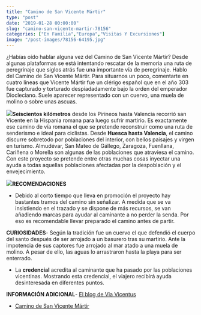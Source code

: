 ```yaml
---
title: "Camino de San Vicente Mártir"
type: "post"
date: "2019-01-28 00:00:00"
slug: "camino-san-vicente-martir-78156"
categories: ["En Familia","Europa","Visitas Y Excursiones"]
image: "/post-images/78156-64195.jpg"
---
```


¿Habías oído hablar alguna vez del Camino de San Vicente Mártir? Desde algunas plataformas se está intentando rescatar de la memoria una ruta de peregrinaje que siglos atrás fue una importante vía de peregrinaje. Hablo del Camino de San Vicente Mártir. Para situarnos un poco, comentarte en cuatro lineas que Vicente Mártir fue un clérigo español que en el año 303 fue capturado y torturado despiadadamente bajo la orden del emperador Diocleciano. Suele aparecer representado con un cuervo, una muela de molino o sobre unas ascuas.  
  
![](/post-images/78156-64195.jpg)**Seiscientos kilómetros** desde los Pirineos hasta Valencia recorrió san Vicente en la Hispania romana para luego sufrir martirio. Es exactamente ese camino de vía romana el que se pretende reconstruir como una ruta de senderismo e ideal para ciclistas. Desde **Huesca hasta Valencia**, el camino discurre sobretodo por poblaciones del interior, con bellos paisajes y virgen en turismo. Almudévar, San Mateo de Gállego, Zaragoza, Fuenllana, Cariñena o Morella son algunas de las poblaciones que atraviesa el camino. Con este proyecto se pretende entre otras muchas cosas inyectar una ayuda a todas aquellas poblaciones afectadas por la despoblación y el envejecimiento.  
  
![](/post-images/78156-64196.jpg)**RECOMENDACIONES**

- Debido al corto tiempo que lleva en promoción el proyecto hay bastantes tramos del camino sin señalizar. A medida que se va insistiendo en el trazado y se dispone de más recursos, se van añadiendo marcas para ayudar al caminante a no perder la senda. Por eso es recomendable llevar preparado el camino antes de partir.

**CURIOSIDADES**- Según la tradición fue un cuervo el que defendió el cuerpo del santo después de ser arrojado a un basurero tras su martirio. Ante la impotencia de sus captores fue arrojado al mar atado a una muela de molino. A pesar de ello, las aguas lo arrastraron hasta la playa para ser enterrado.
- La **credencial** acredita al caminante que ha pasado por las poblaciones vicentinas. Mostrando esta credencial, el viajero recibirá ayuda desinteresada en diferentes puntos.

**INFORMACIÓN ADICIONAL**- [El blog de Via Vicentus](http://viavicentius.blogspot.com/)
- [Camino de San Vicente Mártir](http://www.caminosanvicentemartir.com/)